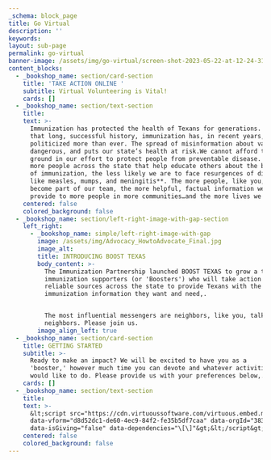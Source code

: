 ```yaml
---
_schema: block_page
title: Go Virtual
description: ''
keywords:
layout: sub-page
permalink: go-virtual
banner-image: /assets/img/go-virtual/screen-shot-2023-05-22-at-12-24-31-pm.png
content_blocks:
  - _bookshop_name: section/card-section
    title: 'TAKE ACTION ONLINE '
    subtitle: Virtual Volunteering is Vital!
    cards: []
  - _bookshop_name: section/text-section
    title:
    text: >-
      Immunization has protected the health of Texans for generations. Despite
      that long, successful history, immunization has, in recent years, been
      politicized more than ever. The spread of misinformation about vaccines is
      dangerous, and puts our state’s health at risk.We cannot afford to lose
      ground in our effort to protect people from preventable disease. **The
      more people across the state that help educate others about the benefits
      of immunization, the less likely we are to face resurgences of diseases
      like measles, mumps, and meningitis**. The more people, like you, who
      become part of our team, the more helpful, factual information we can
      provide to more people in more communities…and the more lives we can save.
    centered: false
    colored_background: false
  - _bookshop_name: section/left-right-image-with-gap-section
    left_right:
      - _bookshop_name: simple/left-right-image-with-gap
        image: /assets/img/Advocacy_HowtoAdvocate_Final.jpg
        image_alt:
        title: INTRODUCING BOOST TEXAS
        body_content: >-
          The Immunization Partnership launched BOOST TEXAS to grow a team of
          immunization supporters (or 'Boosters') who will take action as
          reliable sources across the state to provide Texans with the
          immunization information they want and need,.


          The most influential messengers are neighbors, like you, talking to
          neighbors. Please join us.
        image_align_left: true
  - _bookshop_name: section/card-section
    title: GETTING STARTED
    subtitle: >-
      ​​​​​​Ready to make an impact? We will be excited to have you as a
      'booster,' however much time you can devote and whatever activities you
      would like to do. Please provide us with your preferences below,.
    cards: []
  - _bookshop_name: section/text-section
    title:
    text: >-
      &lt;script src="https://cdn.virtuoussoftware.com/virtuous.embed.min.js"
      data-vform="d8d52dc1-de60-4ec9-84f2-fe35b5df7caa" data-orgId="3832"
      data-isGiving="false" data-dependencies="\[\]"&gt;&lt;/script&gt;
    centered: false
    colored_background: false
---
```

